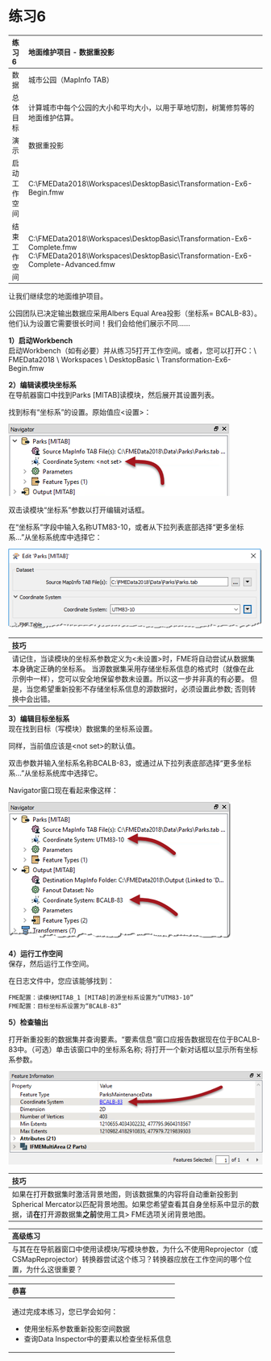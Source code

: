 # 练习6

|  练习6 |  地面维护项目 - 数据重投影 |
| :--- | :--- |
| 数据 | 城市公园（MapInfo TAB） |
| 总体目标 | 计算城市中每个公园的大小和平均大小，以用于草地切割，树篱修剪等的地面维护估算。 |
| 演示 | 数据重投影 |
| 启动工作空间 | C:\FMEData2018\Workspaces\DesktopBasic\Transformation-Ex6-Begin.fmw |
| 结束工作空间 | C:\FMEData2018\Workspaces\DesktopBasic\Transformation-Ex6-Complete.fmw C:\FMEData2018\Workspaces\DesktopBasic\Transformation-Ex6-Complete-Advanced.fmw |

让我们继续您的地面维护项目。

公园团队已决定输出数据应采用Albers Equal Area投影（坐标系= BCALB-83）。他们认为设置它需要很长时间！我们会给他们展示不同......

  
**1）启动Workbench**  
 启动Workbench（如有必要）并从练习5打开工作空间。或者，您可以打开C：\ FMEData2018 \ Workspaces \ DesktopBasic \ Transformation-Ex6-Begin.fmw

  
**2）编辑读模块坐标系**  
在导航器窗口中找到Parks \[MITAB\]读模块，然后展开其设置列表。

找到标有“坐标系”的设置。原始值应&lt;设置&gt;：

[![](../../.gitbook/assets/img2.238.ex6.coordsysparamnavigator.png)](https://github.com/safesoftware/FMETraining/blob/FME-Desktop-Data-Integration-2018/Integration3LabExercises/Images/Img2.238.Ex6.CoordSysParamNavigator.png)

双击读模块“坐标系”参数以打开编辑对话框。

在“坐标系”字段中输入名称UTM83-10，或者从下拉列表底部选择“更多坐标系...”从坐标系统库中选择它：

[![](../../.gitbook/assets/img2.239.ex6.coordsysparameditdialog.png)](https://github.com/safesoftware/FMETraining/blob/FME-Desktop-Data-Integration-2018/Integration3LabExercises/Images/Img2.239.Ex6.CoordSysParamEditDialog.png)

|  技巧 |
| :--- |
|  请记住，当读模块的坐标系参数定义为&lt;未设置&gt;时，FME将自动尝试从数据集本身确定正确的坐标系。  当源数据集采用存储坐标系信息的格式时（就像在此示例中一样），您可以安全地保留参数未设置。所以这一步并非真的有必要。  但是，当您希望重新投影不存储坐标系信息的源数据时，必须设置此参数; 否则转换中会出错。 |

  
**3）编辑目标坐标系**  
现在找到目标（写模块）数据集的坐标系设置。

同样，当前值应该是&lt;not set&gt;的默认值。

双击参数并输入坐标系名称BCALB-83，或通过从下拉列表底部选择“更多坐标系...”从坐标系统库中选择它。

Navigator窗口现在看起来像这样：

[![](../../.gitbook/assets/img2.240.ex6.coordsysparamsset.png)](https://github.com/safesoftware/FMETraining/blob/FME-Desktop-Data-Integration-2018/Integration3LabExercises/Images/Img2.240.Ex6.CoordSysParamsSet.png)

  
**4）运行工作空间**  
保存，然后运行工作空间。

在日志文件中，您应该能够找到：

```text
FME配置：读模块MITAB_1 [MITAB]的源坐标系设置为“UTM83-10”
FME配置：目标坐标系设置为“BCALB-83”
```

  
**5）检查输出**

打开新重投影的数据集并查询要素。“要素信息”窗口应报告数据现在位于BCALB-83中。（可选）单击该窗口中的坐标系名称; 将打开一个新对话框以显示所有坐标系参数。

[![](../../.gitbook/assets/img2.241.ex6.coordsysresultindi.png)](https://github.com/safesoftware/FMETraining/blob/FME-Desktop-Data-Integration-2018/Integration3LabExercises/Images/Img2.241.Ex6.CoordSysResultInDI.png)

|  技巧 |
| :--- |
|  如果在打开数据集时激活背景地图，则该数据集的内容将自动重新投影到Spherical Mercator以匹配背景地图。如果您希望查看其自身坐标系中显示的数据，请**在**打开源数据集**之前**使用工具&gt; FME选项关闭背景地图。 |

|  高级练习 |
| :--- |
|  与其在在导航器窗口中使用读模块/写模块参数，为什么不使用Reprojector（或CSMapReprojector）转换器尝试这个练习？转换器应放在工作空间的哪个位置，为什么这很重要？ |

<table>
  <thead>
    <tr>
      <th style="text-align:left">恭喜</th>
    </tr>
  </thead>
  <tbody>
    <tr>
      <td style="text-align:left">
        <p>通过完成本练习，您已学会如何：
          <br />
        </p>
        <ul>
          <li>使用坐标系参数重新投影空间数据</li>
          <li>查询Data Inspector中的要素以检查坐标系信息</li>
        </ul>
      </td>
    </tr>
  </tbody>
</table>